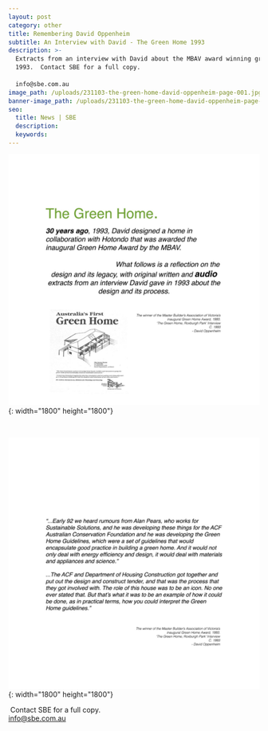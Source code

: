 ```yaml
---
layout: post
category: other
title: Remembering David Oppenheim
subtitle: An Interview with David - The Green Home 1993
description: >-
  Extracts from an interview with David about the MBAV award winning green home,
  1993.  Contact SBE for a full copy.

  info@sbe.com.au 
image_path: /uploads/231103-the-green-home-david-oppenheim-page-001.jpg
banner-image_path: /uploads/231103-the-green-home-david-oppenheim-page-002.jpg
seo:
  title: News | SBE
  description:
  keywords:
---
```

![](/uploads/231103-the-green-home-david-oppenheim-page-003.jpg){: width="1800" height="1800"}

​​​

![](/uploads/231103-the-green-home-david-oppenheim-page-004.jpg){: width="1800" height="1800"}

&nbsp;Contact SBE for a full copy.<br>info@sbe.com.au&nbsp;